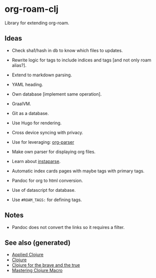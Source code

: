 # org-roam-clj

Library for extending org-roam.

## Ideas

  - Check sha1/hash in db to know which files to updates.

  - Rewrite logic for tags to include indices and tags \[and not only
    roam alias?\].

  - Extend to markdown parsing.

  - YAML heading.

  - Own database \[implement same operation\].

  - GraalVM.

  - Git as a database.

  - Use Hugo for rendering.

  - Cross device syncing with privacy.

  - Use for leveraging:
    [org-parser](https://github.com/200ok-ch/org-parser)

  - Make own parser for displaying org files.

  - Learn about [instaparse](https://github.com/Engelberg/instaparse/).

  - Automatic index cards pages with maybe tags with primary tags.

  - Pandoc for org to html conversion.

  - Use of datascript for database.

  - Use `#ROAM_TAGS:` for defining tags.

## Notes

  - Pandoc does not convert the links so it requires a filter.

## See also (generated)

  - [Applied Clojure](./20200430155637-applied_clojure.md)
  - [Clojure](./../decks/clojure.md)
  - [Clojure for the brave and the
    true](./20200430160432-clojure_for_the_brave_and_the_true.md)
  - [Mastering Clojure
    Macro](./20200430155438-mastering_clojure_macro.md)
